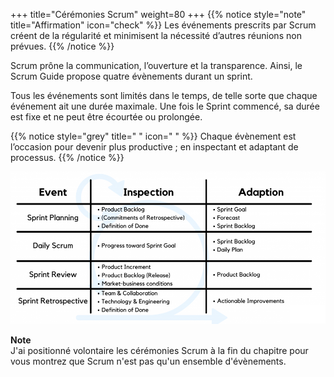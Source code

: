 +++
title="Cérémonies Scrum"
weight=80
+++
{{% notice style="note" title="Affirmation" icon="check" %}}
Les événements prescrits par Scrum créent de la régularité et minimisent la nécessité
d’autres réunions non prévues.
{{% /notice %}}

Scrum prône la communication, l’ouverture et la transparence. Ainsi, le Scrum Guide propose
quatre évènements durant un sprint.

Tous les événements sont limités dans le temps, de telle sorte que chaque événement ait une
durée maximale. Une fois le Sprint commencé, sa durée est fixe et ne peut être écourtée ou
prolongée.

{{% notice style="grey" title=" " icon=" " %}}
Chaque évènement est l’occasion pour devenir plus productive ; en inspectant et adaptant
de processus.
{{% /notice %}}

![Événement Scrum](images/scrum_events.png)

**Note**  
J'ai positionné volontaire les cérémonies Scrum à la fin du chapitre pour vous montrez que Scrum n'est pas qu'un ensemble d'évènements.